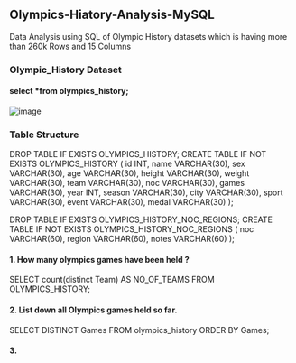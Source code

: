 ## Olympics-Hiatory-Analysis-MySQL
Data Analysis using SQL of Olympic History datasets which is having  more than 260k Rows  and 15 Columns 

### Olympic_History Dataset
#### select *from olympics_history;
![image](https://user-images.githubusercontent.com/41924501/208185635-d576d331-94f1-45cb-8b9a-c1eab74921e8.png)

### Table Structure 

DROP TABLE IF EXISTS OLYMPICS_HISTORY;
CREATE TABLE IF NOT EXISTS OLYMPICS_HISTORY
(
    id          INT,
    name        VARCHAR(30),
    sex         VARCHAR(30),
    age         VARCHAR(30),
    height      VARCHAR(30),
    weight      VARCHAR(30),
    team        VARCHAR(30),
    noc         VARCHAR(30),
    games       VARCHAR(30),
    year        INT,
    season      VARCHAR(30),
    city        VARCHAR(30),
    sport       VARCHAR(30),
    event       VARCHAR(30),
    medal       VARCHAR(30)
);

DROP TABLE IF EXISTS OLYMPICS_HISTORY_NOC_REGIONS;
CREATE TABLE IF NOT EXISTS OLYMPICS_HISTORY_NOC_REGIONS
(
    noc         VARCHAR(60),
    region      VARCHAR(60),
    notes       VARCHAR(60)
);

#### 1. How many olympics games have been held ? 

SELECT count(distinct Team) AS NO_OF_TEAMS  FROM OLYMPICS_HISTORY;

#### 2. List down all Olympics games held so far.

SELECT DISTINCT Games FROM olympics_history ORDER BY Games;

#### 3. 



